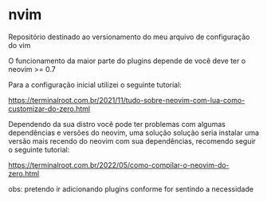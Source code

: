 # nvim
Repositório destinado ao versionamento do meu arquivo de configuração do vim

O funcionamento da maior parte do plugins depende de você deve ter o neovim >= 0.7

Para a configuração inicial utilizei o seguinte tutorial:

https://terminalroot.com.br/2021/11/tudo-sobre-neovim-com-lua-como-customizar-do-zero.html

Dependendo da sua distro você pode ter problemas com algumas dependências e versões do neovim, uma solução solução seria instalar uma versão mais recendo do neovim com sua dependências, recomendo seguir o seguinte tutorial:

https://terminalroot.com.br/2022/05/como-compilar-o-neovim-do-zero.html

obs: pretendo ir adicionando plugins conforme for sentindo a necessidade
